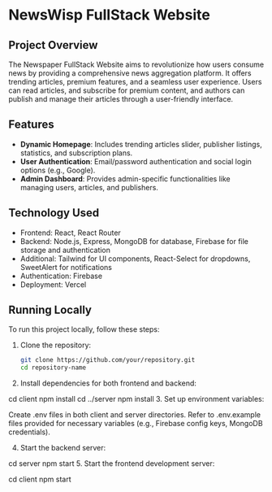 # NewsWisp FullStack Website

## Project Overview
The Newspaper FullStack Website aims to revolutionize how users consume news by providing a comprehensive news aggregation platform. It offers trending articles, premium features, and a seamless user experience. Users can read articles, and subscribe for premium content, and authors can publish and manage their articles through a user-friendly interface.

## Features
- **Dynamic Homepage**: Includes trending articles slider, publisher listings, statistics, and subscription plans.
- **User Authentication**: Email/password authentication and social login options (e.g., Google).
- **Admin Dashboard**: Provides admin-specific functionalities like managing users, articles, and publishers.

## Technology Used
- Frontend: React, React Router
- Backend: Node.js, Express, MongoDB for database, Firebase for file storage and authentication
- Additional: Tailwind for UI components, React-Select for dropdowns, SweetAlert for notifications
- Authentication: Firebase
- Deployment: Vercel
  

## Running Locally
To run this project locally, follow these steps:

1. Clone the repository:
   ```bash
   git clone https://github.com/your/repository.git
   cd repository-name
2. Install dependencies for both frontend and backend:

cd client
npm install
cd ../server
npm install
3. Set up environment variables:

 Create .env files in both client and server directories.
Refer to .env.example files provided for necessary variables (e.g., Firebase config keys, MongoDB credentials).

4. Start the backend server:

cd server
npm start
5. Start the frontend development server:

cd client
npm start

